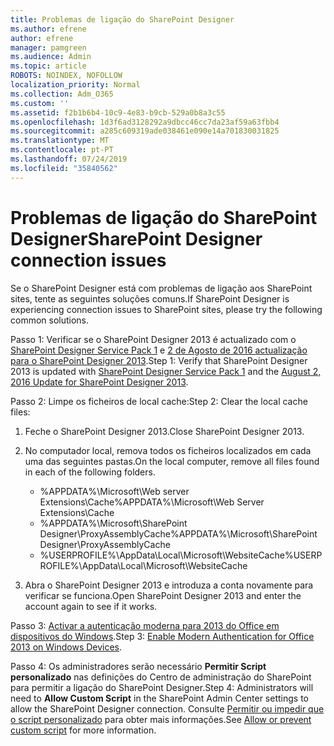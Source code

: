 ```yaml
---
title: Problemas de ligação do SharePoint Designer
ms.author: efrene
author: efrene
manager: pamgreen
ms.audience: Admin
ms.topic: article
ROBOTS: NOINDEX, NOFOLLOW
localization_priority: Normal
ms.collection: Adm_O365
ms.custom: ''
ms.assetid: f2b1b6b4-10c9-4e83-b9cb-529a0b8a3c55
ms.openlocfilehash: 1d3f6ad3128292a9dbcc46cc7da23af59a63fbb4
ms.sourcegitcommit: a285c609319ade038461e090e14a701830031825
ms.translationtype: MT
ms.contentlocale: pt-PT
ms.lasthandoff: 07/24/2019
ms.locfileid: "35840562"
---
```

# <a name="sharepoint-designer-connection-issues"></a><span data-ttu-id="98e85-102">Problemas de ligação do SharePoint Designer</span><span class="sxs-lookup"><span data-stu-id="98e85-102">SharePoint Designer connection issues</span></span> 

<span data-ttu-id="98e85-103">Se o SharePoint Designer está com problemas de ligação aos SharePoint sites, tente as seguintes soluções comuns.</span><span class="sxs-lookup"><span data-stu-id="98e85-103">If SharePoint Designer is experiencing connection issues to SharePoint sites, please try the following common solutions.</span></span>

<span data-ttu-id="98e85-104">Passo 1: Verificar se o SharePoint Designer 2013 é actualizado com o [SharePoint Designer Service Pack 1](https://support.microsoft.com/help/2817441/description-of-microsoft-sharepoint-designer-2013-service-pack-1-sp1) e [2 de Agosto de 2016 actualização para o SharePoint Designer 2013](https://support.microsoft.com/help/3114721/august-2-2016-update-for-sharepoint-designer-2013-kb3114721).</span><span class="sxs-lookup"><span data-stu-id="98e85-104">Step 1: Verify that SharePoint Designer 2013 is updated with [SharePoint Designer Service Pack 1](https://support.microsoft.com/help/2817441/description-of-microsoft-sharepoint-designer-2013-service-pack-1-sp1) and the [August 2, 2016 Update for SharePoint Designer 2013](https://support.microsoft.com/help/3114721/august-2-2016-update-for-sharepoint-designer-2013-kb3114721).</span></span>



<span data-ttu-id="98e85-105">Passo 2: Limpe os ficheiros de local cache:</span><span class="sxs-lookup"><span data-stu-id="98e85-105">Step 2: Clear the local cache files:</span></span>

1. <span data-ttu-id="98e85-106">Feche o SharePoint Designer 2013.</span><span class="sxs-lookup"><span data-stu-id="98e85-106">Close SharePoint Designer 2013.</span></span>

2. <span data-ttu-id="98e85-107">No computador local, remova todos os ficheiros localizados em cada uma das seguintes pastas.</span><span class="sxs-lookup"><span data-stu-id="98e85-107">On the local computer, remove all files found in each of the following folders.</span></span>

    - <span data-ttu-id="98e85-108">%APPDATA%\Microsoft\Web server Extensions\Cache</span><span class="sxs-lookup"><span data-stu-id="98e85-108">%APPDATA%\Microsoft\Web Server Extensions\Cache</span></span>
    - <span data-ttu-id="98e85-109">%APPDATA%\Microsoft\SharePoint Designer\ProxyAssemblyCache</span><span class="sxs-lookup"><span data-stu-id="98e85-109">%APPDATA%\Microsoft\SharePoint Designer\ProxyAssemblyCache</span></span>
    - <span data-ttu-id="98e85-110">%USERPROFILE%\AppData\Local\Microsoft\WebsiteCache</span><span class="sxs-lookup"><span data-stu-id="98e85-110">%USERPROFILE%\AppData\Local\Microsoft\WebsiteCache</span></span>

3. <span data-ttu-id="98e85-111">Abra o SharePoint Designer 2013 e introduza a conta novamente para verificar se funciona.</span><span class="sxs-lookup"><span data-stu-id="98e85-111">Open SharePoint Designer 2013 and enter the account again to see if it works.</span></span>

<span data-ttu-id="98e85-112">Passo 3: [Activar a autenticação moderna para 2013 do Office em dispositivos do Windows](https://docs.microsoft.com/office365/admin/security-and-compliance/enable-modern-authentication?redirectSourcePath=/article/Enable-Modern-Authentication-for-Office-2013-on-Windows-devices-7dc1c01a-090f-4971-9677-f1b192d6c910&view=o365-worldwide).</span><span class="sxs-lookup"><span data-stu-id="98e85-112">Step 3: [Enable Modern Authentication for Office 2013 on Windows Devices](https://docs.microsoft.com/office365/admin/security-and-compliance/enable-modern-authentication?redirectSourcePath=/article/Enable-Modern-Authentication-for-Office-2013-on-Windows-devices-7dc1c01a-090f-4971-9677-f1b192d6c910&view=o365-worldwide).</span></span>

<span data-ttu-id="98e85-113">Passo 4: Os administradores serão necessário **Permitir Script personalizado** nas definições do Centro de administração do SharePoint para permitir a ligação do SharePoint Designer.</span><span class="sxs-lookup"><span data-stu-id="98e85-113">Step 4: Administrators will need to **Allow Custom Script** in the SharePoint Admin Center settings to allow the SharePoint Designer connection.</span></span> <span data-ttu-id="98e85-114">Consulte [Permitir ou impedir que o script personalizado](https://docs.microsoft.com/sharepoint/allow-or-prevent-custom-script) para obter mais informações.</span><span class="sxs-lookup"><span data-stu-id="98e85-114">See [Allow or prevent custom script](https://docs.microsoft.com/sharepoint/allow-or-prevent-custom-script) for more information.</span></span>


